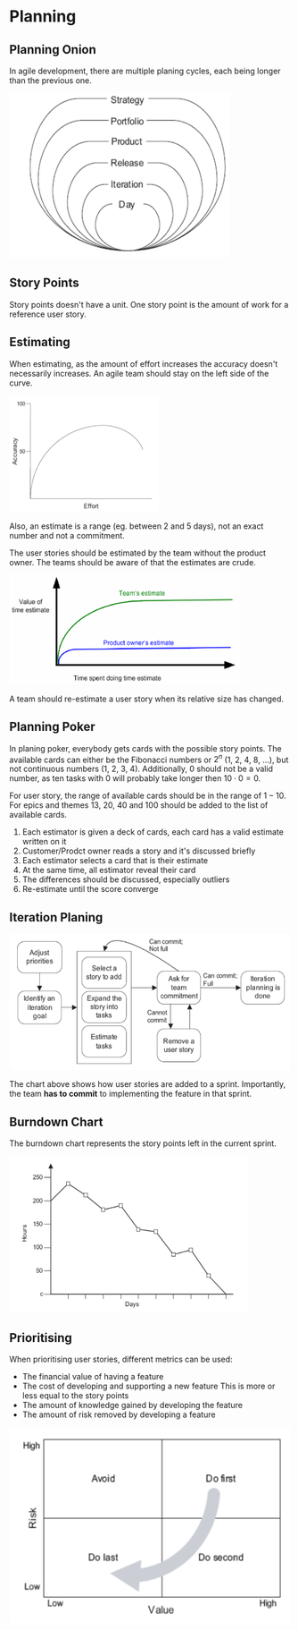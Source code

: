 #  Planning

## Planning Onion

In agile development, there are multiple planing cycles, each being longer than the previous one.

![image-20230309090850446](res/Planing/image-20230309090850446.png)

## Story Points

Story points doesn't have a unit. One story point is the amount of work for a reference user story. 

## Estimating

When estimating, as the amount of effort increases the accuracy doesn't necessarily increases. An agile team should stay on the left side of the curve.

<img src="res/Planing/image-20230309091240423.png" alt="image-20230309091240423" style="zoom:50%;" />

Also, an estimate is a range (eg. between 2 and 5 days), not an exact number and not a commitment.

The user stories should be estimated by the team without the product owner. The teams should be aware of that the estimates are crude.

<img src="res/Planing/image-20230612151726268.png" alt="image-20230612151726268" style="zoom:60%;" />

A team should re-estimate a user story when its relative size has changed.

## Planning Poker

In planing poker, everybody gets cards with the possible story points. The available cards can either be the Fibonacci numbers or $2^n$ (1, 2, 4, 8, ...), but not continuous numbers (1, 2, 3, 4). Additionally, 0 should not be a valid number, as ten tasks with 0 will probably take longer then $10\cdot 0=0$.

For user story, the range of available cards should be in the range of $1-10$. For epics and themes 13, 20, 40 and 100 should be added to the list of available cards.

1. Each estimator is given a deck of cards, each card has a valid estimate written on it
2. Customer/Prodct owner reads a story and it's discussed briefly
3. Each estimator selects a card that is their estimate
4. At the same time, all estimator reveal their card
5. The differences should be discussed, especially outliers
6. Re-estimate until the score converge

## Iteration Planing

![image-20230309092930232](res/Planing/image-20230309092930232.png)

The chart above shows how user stories are added to a sprint. Importantly, the team **has to commit** to implementing the feature in that sprint.

## Burndown Chart

The burndown chart represents the story points left in the current sprint.

![image-20230309093222882](res/Planing/image-20230309093222882.png)

## Prioritising

When prioritising user stories, different metrics can be used:

* The financial value of having a feature
* The cost of developing and supporting a new feature
  This is more or less equal to the story points
* The amount of knowledge gained by developing the feature
* The amount of risk removed by developing a feature

![image-20230323092820818](res/Planing/image-20230323092820818.png)